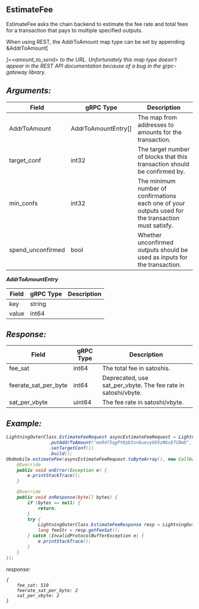 ## EstimateFee

EstimateFee asks the chain backend to estimate the fee rate and total fees for a transaction that pays to multiple specified outputs.

When using REST, the AddrToAmount map type can be set by appending &AddrToAmount[<address>]=<amount_to_send> to the URL. Unfortunately this map type doesn't appear in the REST API documentation because of a bug in the grpc-gateway library.

## Arguments:
| Field		            |	gRPC Type		    |	 Description  |
| -------- 	            |	---------           |    ---------    |
| AddrToAmount   |	AddrToAmountEntry[]	    |The map from addresses to amounts for the transaction.|
| target_conf   |	int32	    |The target number of blocks that this transaction should be confirmed by.|
| min_confs   |	int32	    |The minimum number of confirmations each one of your outputs used for the transaction must satisfy.|
| spend_unconfirmed   |	bool	    |Whether unconfirmed outputs should be used as inputs for the transaction.|

**AddrToAmountEntry**

| Field		            |	gRPC Type		    |	 Description  |
| -------- 	            |	---------           |    ---------    |  
| key   |	string	    | |
| value   |	int64	    | |

## Response:
| Field		            |	gRPC Type		    |	 Description  |
| -------- 	            |	---------           |    ---------    |  
| fee_sat     |	int64	    |The total fee in satoshis.|
| feerate_sat_per_byte     |	int64	    |Deprecated, use sat_per_vbyte. The fee rate in satoshi/vbyte.|
| sat_per_vbyte     |	uint64	    |The fee rate in satoshi/vbyte.|

## Example:

<!--
java code example
-->

```java
LightningOuterClass.EstimateFeeRequest asyncEstimateFeeRequest = LightningOuterClass.EstimateFeeRequest.newBuilder()
                .putAddrToAmount("moR475qgPtKpb3znbuevyGK5zNbsEfCBmD", 100000000)
                .setTargetConf(1)
                .build();
Obdmobile.estimateFee(asyncEstimateFeeRequest.toByteArray(), new Callback() {
    @Override
    public void onError(Exception e) {
        e.printStackTrace();
    }

    @Override
    public void onResponse(byte[] bytes) {
        if (bytes == null) {
            return;
        }
        try {
            LightningOuterClass.EstimateFeeResponse resp = LightningOuterClass.EstimateFeeResponse.parseFrom(bytes);
            long feeStr = resp.getFeeSat();
        } catch (InvalidProtocolBufferException e) {
            e.printStackTrace();
        }
    }
});
```

<!--
The response for the example
-->
response:
```
{
    fee_sat: 510
    feerate_sat_per_byte: 2
    sat_per_vbyte: 2
}
```
